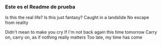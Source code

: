 ### Este es el Readme de prueba
Is this the real life?
Is this just fantasy?
Caught in a landslide
No escape from reality

Didn't mean to make you cry
If I'm not back again this time tomorrow
Carry on, carry on, as if nothing really matters
Too late, my time has come
